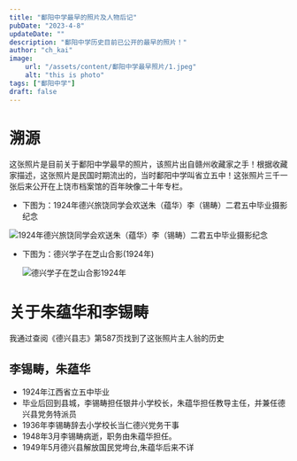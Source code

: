 ```yaml
---
title: "鄱阳中学最早的照片及人物后记"
pubDate: "2023-4-8"
updateDate: ""
description: "鄱阳中学历史目前已公开的最早的照片！"
author: "ch_kai"
image: 
    url: "/assets/content/鄱阳中学最早照片/1.jpeg"
    alt: "this is photo"
tags: ["鄱阳中学"]
draft: false
---
```

# 溯源

这张照片是目前关于鄱阳中学最早的照片，该照片出自赣州收藏家之手！根据收藏家描述，这张照片是民国时期流出的，当时鄱阳中学叫省立五中！这张照片三千一张后来公开在上饶市档案馆的百年映像二十年专栏。

+ 下图为：1924年德兴旅饶同学会欢送朱（蕴华）李（锡畴）二君五中毕业摄影纪念
<img data-src="/assets/content/鄱阳中学最早照片/1.jpeg" alt="1924年德兴旅饶同学会欢送朱（蕴华）李（锡畴）二君五中毕业摄影纪念"/>

+ 下图为：德兴学子在芝山合影(1924年)

    <img data-src="/assets/content/鄱阳中学最早照片/2.jpeg" alt="德兴学子在芝山合影1924年"/>

# 关于朱蕴华和李锡畴

我通过查阅《德兴县志》第587页找到了这张照片主人翁的历史

## 李锡畴，朱蕴华

+ 1924年江西省立五中毕业
+ 毕业后回到县城，李锡畴担任银井小学校长，朱蕴华担任教导主任，并兼任德兴县党务特派员
+ 1936年李锡畴辞去小学校长当仁德兴党务干事
+ 1948年3月李锡畴病逝，职务由朱蕴华担任。
+ 1949年5月德兴县解放国民党垮台,朱蕴华后来不详

